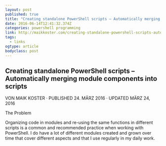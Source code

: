 ```yaml
---
layout: post 
published: true 
title: "Creating standalone PowerShell scripts – Automatically merging module components into scripts – Giving Something Back" 
date: 2016-06-14T12:41:32.374Z 
categories: powershell programming
link: http://maikkoster.com/creating-standalone-powershell-scripts-automatically-merging-module-components-into-scripts/ 
tags:
  - links
ogtype: article 
bodyclass: post 
---
```


## Creating standalone PowerShell scripts – Automatically merging module components into scripts
VON MAIK KOSTER · PUBLISHED 24. MÄRZ 2016 · UPDATED MÄRZ 24, 2016

The Problem

Organizing code in modules and re-using the same functions in different scripts is a common and recommended practice when working with PowerShell. I do have a lot of different modules created and grown over time that cover different aspects and that I use regularly in my daily work.